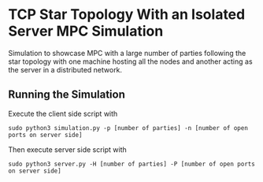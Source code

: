 # TCP Star Topology With an Isolated Server MPC Simulation

Simulation to showcase MPC with a large number of parties following the star topology
with one machine hosting all the nodes and another acting as the server in a distributed network.

## Running the Simulation

Execute the client side script with

```
sudo python3 simulation.py -p [number of parties] -n [number of open ports on server side]
```

Then execute server side script with

```
sudo python3 server.py -H [number of parties] -P [number of open ports on server side]
```
